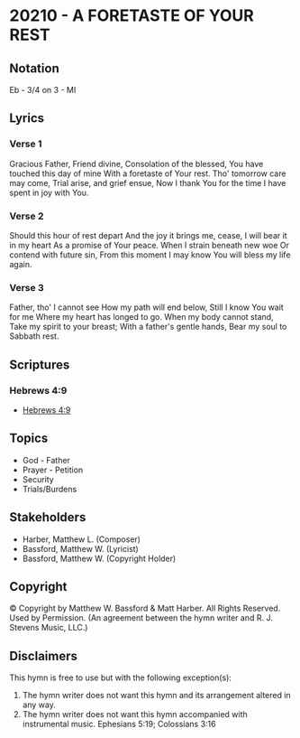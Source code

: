 # 20210 - A FORETASTE OF YOUR REST

## Notation

Eb - 3/4 on 3 - MI

## Lyrics

### Verse 1

Gracious Father, Friend divine, Consolation of the blessed, You have touched this day of mine With a foretaste of Your rest. Tho' tomorrow care may come, Trial arise, and grief ensue, Now I thank You for the time I have spent in joy with You. 

### Verse 2

Should this hour of rest depart And the joy it brings me, cease, I will bear it in my heart As a promise of Your peace. When I strain beneath new woe Or contend with future sin, From this moment I may know You will bless my life again.

### Verse 3

Father, tho' I cannot see How my path will end below, Still I know You wait for me Where my heart has longed to go. When my body cannot stand, Take my spirit to your breast; With a father's gentle hands, Bear my soul to Sabbath rest.


## Scriptures

### Hebrews 4:9

- [Hebrews 4:9](https://www.biblegateway.com/passage/?search=Hebrews%204%3A9)


## Topics

- God - Father
- Prayer - Petition
- Security
- Trials/Burdens

## Stakeholders

- Harber, Matthew L. (Composer)
- Bassford, Matthew W. (Lyricist)
- Bassford, Matthew W. (Copyright Holder)

## Copyright

© Copyright by Matthew W. Bassford & Matt Harber. All Rights Reserved. Used by Permission.
(An agreement between the hymn writer and R. J. Stevens Music, LLC.)

## Disclaimers

This hymn is free to use but with the following exception(s):
1. The hymn writer does not want this hymn and its arrangement altered in any way.
2. The hymn writer does not want this hymn accompanied with instrumental music.
Ephesians 5:19; Colossians 3:16

